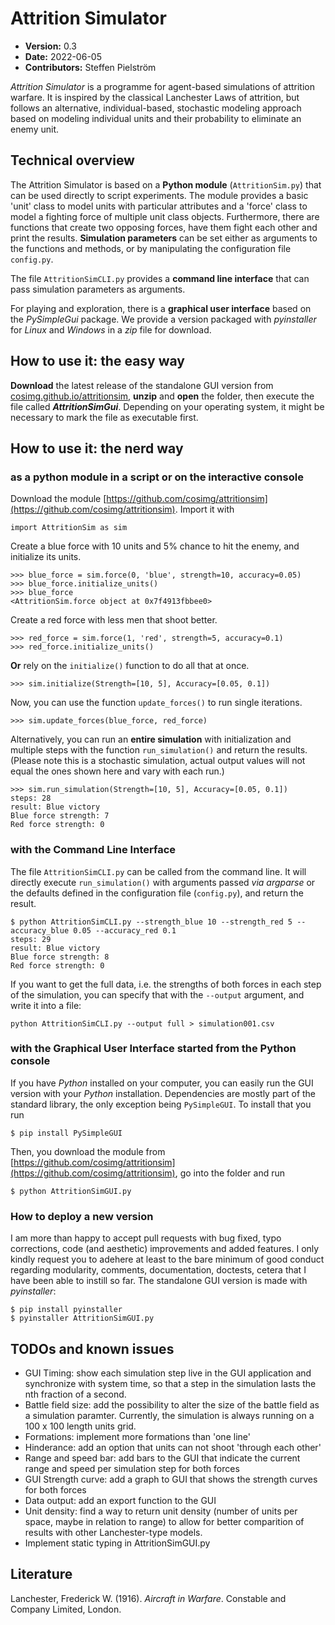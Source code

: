 # Attrition Simulator

- **Version:** 0.3
- **Date:** 2022-06-05
- **Contributors:** Steffen Pielström

*Attrition Simulator* is a programme for agent-based simulations of attrition warfare. It is inspired by the classical Lanchester Laws of attrition, but follows an alternative, individual-based, stochastic modeling approach based on modeling individual units and their probability to eliminate an enemy unit.


## Technical overview

The Attrition Simulator is based on a **Python module** (`AttritionSim.py`) that can be used directly to script experiments. The module provides a basic 'unit' class to model units with particular attributes and a 'force' class to model a fighting force of multiple unit class objects. Furthermore, there are functions that create two opposing forces, have them fight each other and print the results. **Simulation parameters** can be set either as arguments to the functions and methods, or by manipulating the configuration file `config.py`.

The file `AttritionSimCLI.py` provides a **command line interface** that can pass simulation parameters as arguments.

For playing and exploration, there is a **graphical user interface** based on the *PySimpleGui* package. We provide a version packaged with *pyinstaller* for *Linux* and *Windows* in a *zip* file for download.

## How to use it: the easy way

**Download** the latest release of the standalone GUI version from [cosimg.github.io/attritionsim](cosimg.github.io/attritionsim), **unzip** and **open** the folder, then execute the file called ***AttritionSimGui***. Depending on your operating system, it might be necessary to mark the file as executable first.


## How to use it: the nerd way

### as a python module in a script or on the interactive console

Download the module [https://github.com/cosimg/attritionsim](https://github.com/cosimg/attritionsim). Import it with
```
import AttritionSim as sim
```
Create a blue force with 10 units and 5% chance to hit the enemy, and initialize its units.
```
>>> blue_force = sim.force(0, 'blue', strength=10, accuracy=0.05)
>>> blue_force.initialize_units()
>>> blue_force
<AttritionSim.force object at 0x7f4913fbbee0>
```
Create a red force with less men that shoot better.
```
>>> red_force = sim.force(1, 'red', strength=5, accuracy=0.1)
>>> red_force.initialize_units()
```
**Or** rely on the `initialize()` function to do all that at once.
```
>>> sim.initialize(Strength=[10, 5], Accuracy=[0.05, 0.1])
```
Now, you can use the function `update_forces()` to run single iterations.
```
>>> sim.update_forces(blue_force, red_force)
```
Alternatively, you can run an **entire simulation** with initialization and multiple steps with the function `run_simulation()` and return the results. (Please note this is a stochastic simulation, actual output values will not equal the ones shown here and vary with each run.)
```
>>> sim.run_simulation(Strength=[10, 5], Accuracy=[0.05, 0.1])
steps: 28
result: Blue victory
Blue force strength: 7
Red force strength: 0
```

### with the Command Line Interface

The file `AttritionSimCLI.py` can be called from the command line. It will directly execute `run_simulation()` with arguments passed *via* *argparse* or the defaults defined in the configuration file (`config.py`), and return the result.
```
$ python AttritionSimCLI.py --strength_blue 10 --strength_red 5 --accuracy_blue 0.05 --accuracy_red 0.1
steps: 29
result: Blue victory
Blue force strength: 8
Red force strength: 0
```

If you want to get the full data, i.e. the strengths of both forces in each step of the simulation, you can specify that with the `--output` argument, and write it into a file:
```
python AttritionSimCLI.py --output full > simulation001.csv
```

### with the Graphical User Interface started from the Python console

If you have *Python* installed on your computer, you can easily run the GUI version with your *Python* installation. Dependencies are mostly part of the standard library, the only exception being `PySimpleGUI`. To install that you run
```
$ pip install PySimpleGUI
```
Then, you download the module from [https://github.com/cosimg/attritionsim](https://github.com/cosimg/attritionsim), go into the folder and run
```
$ python AttritionSimGUI.py
```

### How to deploy a new version

I am more than happy to accept pull requests with bug fixed, typo corrections, code (and aesthetic) improvements and added features. I only kindly request you to adehere at least to the bare minimum of good conduct regarding modularity, comments, documentation, doctests, cetera that I have been able to instill so far. The standalone GUI version is made with *pyinstaller*:
```
$ pip install pyinstaller
$ pyinstaller AttritionSimGUI.py
```


## TODOs and known issues

- GUI Timing: show each simulation step live in the GUI application and synchronize with system time, so that a step in the simulation lasts the nth fraction of a second.
- Battle field size: add the possibility to alter the size of the battle field as a simulation paramter. Currently, the simulation is always running on a 100 x 100 length units grid. 
- Formations: implement more formations than 'one line'
- Hinderance: add an option that units can not shoot 'through each other'
- Range and speed bar: add bars to the GUI that indicate the current range and speed per simulation step for both forces
- GUI Strength curve: add a graph to GUI that shows the strength curves for both forces
- Data output: add an export function to the GUI
- Unit density: find a way to return unit density (number of units per space, maybe in relation to range) to allow for better comparition of results with other Lanchester-type models.
- Implement static typing in AttritionSimGUI.py


## Literature

Lanchester, Frederick W. (1916). *Aircraft in Warfare*. Constable and Company Limited, London.


